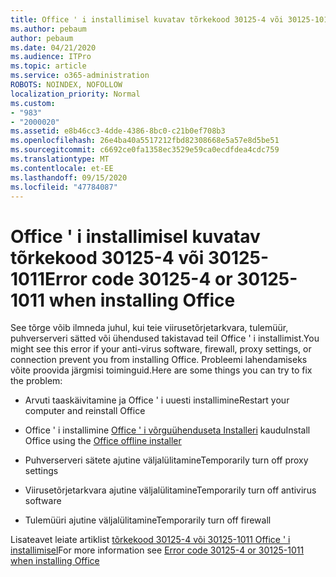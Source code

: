 ```yaml
---
title: Office ' i installimisel kuvatav tõrkekood 30125-4 või 30125-1011
ms.author: pebaum
author: pebaum
ms.date: 04/21/2020
ms.audience: ITPro
ms.topic: article
ms.service: o365-administration
ROBOTS: NOINDEX, NOFOLLOW
localization_priority: Normal
ms.custom:
- "983"
- "2000020"
ms.assetid: e8b46cc3-4dde-4386-8bc0-c21b0ef708b3
ms.openlocfilehash: 26e4ba40a5517212fbd82308668e5a57e8d5be51
ms.sourcegitcommit: c6692ce0fa1358ec3529e59ca0ecdfdea4cdc759
ms.translationtype: MT
ms.contentlocale: et-EE
ms.lasthandoff: 09/15/2020
ms.locfileid: "47784087"
---
```

# <a name="error-code-30125-4-or-30125-1011-when-installing-office"></a><span data-ttu-id="93f57-102">Office ' i installimisel kuvatav tõrkekood 30125-4 või 30125-1011</span><span class="sxs-lookup"><span data-stu-id="93f57-102">Error code 30125-4 or 30125-1011 when installing Office</span></span>

<span data-ttu-id="93f57-103">See tõrge võib ilmneda juhul, kui teie viirusetõrjetarkvara, tulemüür, puhverserveri sätted või ühendused takistavad teil Office ' i installimist.</span><span class="sxs-lookup"><span data-stu-id="93f57-103">You might see this error if your anti-virus software, firewall, proxy settings, or connection prevent you from installing Office.</span></span> <span data-ttu-id="93f57-104">Probleemi lahendamiseks võite proovida järgmisi toiminguid.</span><span class="sxs-lookup"><span data-stu-id="93f57-104">Here are some things you can try to fix the problem:</span></span>
  
- <span data-ttu-id="93f57-105">Arvuti taaskäivitamine ja Office ' i uuesti installimine</span><span class="sxs-lookup"><span data-stu-id="93f57-105">Restart your computer and reinstall Office</span></span>

- <span data-ttu-id="93f57-106">Office ' i installimine [Office ' i võrguühenduseta Installeri](https://support.office.com/article/f0a85fe7-118f-41cb-a791-d59cef96ad1c?wt.mc_id=Alchemy_ClientDIA) kaudu</span><span class="sxs-lookup"><span data-stu-id="93f57-106">Install Office using the [Office offline installer](https://support.office.com/article/f0a85fe7-118f-41cb-a791-d59cef96ad1c?wt.mc_id=Alchemy_ClientDIA)</span></span>

- <span data-ttu-id="93f57-107">Puhverserveri sätete ajutine väljalülitamine</span><span class="sxs-lookup"><span data-stu-id="93f57-107">Temporarily turn off proxy settings</span></span>

- <span data-ttu-id="93f57-108">Viirusetõrjetarkvara ajutine väljalülitamine</span><span class="sxs-lookup"><span data-stu-id="93f57-108">Temporarily turn off antivirus software</span></span>

- <span data-ttu-id="93f57-109">Tulemüüri ajutine väljalülitamine</span><span class="sxs-lookup"><span data-stu-id="93f57-109">Temporarily turn off firewall</span></span>

<span data-ttu-id="93f57-110">Lisateavet leiate artiklist [tõrkekood 30125-4 või 30125-1011 Office ' i installimisel](https://support.office.com/article/7bfabec6-76be-4cde-880e-819a9c569612?wt.mc_id=Alchemy_ClientDIA)</span><span class="sxs-lookup"><span data-stu-id="93f57-110">For more information see [Error code 30125-4 or 30125-1011 when installing Office](https://support.office.com/article/7bfabec6-76be-4cde-880e-819a9c569612?wt.mc_id=Alchemy_ClientDIA)</span></span>
  